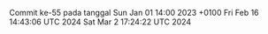 Commit ke-55 pada tanggal Sun Jan 01 14:00 2023 +0100
Fri Feb 16 14:43:06 UTC 2024
Sat Mar  2 17:24:22 UTC 2024
